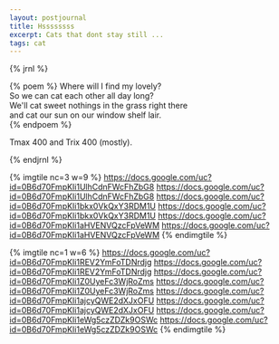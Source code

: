 ```yaml
---
layout: postjournal
title: Hssssssss
excerpt: Cats that dont stay still ...
tags: cat
---
```




{% jrnl %}

{% poem %}
Where will I find my lovely?  
So we can cat each other all day long?  
We'll cat sweet nothings in the grass right there  
and cat our sun on our window shelf lair.  
{% endpoem %}

Tmax 400 and Trix 400 (mostly).

{% endjrnl %}

{% imgtile nc=3 w=9 %}
https://docs.google.com/uc?id=0B6d70FmpKIi1UlhCdnFWcFhZbG8 https://docs.google.com/uc?id=0B6d70FmpKIi1UlhCdnFWcFhZbG8
https://docs.google.com/uc?id=0B6d70FmpKIi1bkx0VkQxY3RDM1U https://docs.google.com/uc?id=0B6d70FmpKIi1bkx0VkQxY3RDM1U
https://docs.google.com/uc?id=0B6d70FmpKIi1aHVENVQzcFpVeWM https://docs.google.com/uc?id=0B6d70FmpKIi1aHVENVQzcFpVeWM
{% endimgtile %}


{% imgtile nc=1 w=6 %}
https://docs.google.com/uc?id=0B6d70FmpKIi1REV2YmFoTDNrdjg https://docs.google.com/uc?id=0B6d70FmpKIi1REV2YmFoTDNrdjg
https://docs.google.com/uc?id=0B6d70FmpKIi1Z0UyeFc3WjRoZms https://docs.google.com/uc?id=0B6d70FmpKIi1Z0UyeFc3WjRoZms
https://docs.google.com/uc?id=0B6d70FmpKIi1ajcyQWE2dXJxOFU https://docs.google.com/uc?id=0B6d70FmpKIi1ajcyQWE2dXJxOFU
https://docs.google.com/uc?id=0B6d70FmpKIi1eWg5czZDZk9OSWc https://docs.google.com/uc?id=0B6d70FmpKIi1eWg5czZDZk9OSWc
{% endimgtile %}
